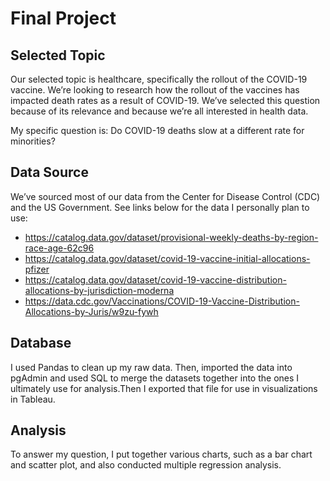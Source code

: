 # Final Project
## Selected Topic
Our selected topic is healthcare, specifically the rollout of the COVID-19 vaccine. We’re looking to research how the rollout of the vaccines has impacted death rates as a result of COVID-19. We’ve selected this question because of its relevance and because we’re all interested in health data.

My specific question is: Do COVID-19 deaths slow at a different rate for minorities? 


## Data Source
We’ve sourced most of our data from the Center for Disease Control (CDC) and the US Government. See links below for the data I personally plan to use:
- https://catalog.data.gov/dataset/provisional-weekly-deaths-by-region-race-age-62c96
- https://catalog.data.gov/dataset/covid-19-vaccine-initial-allocations-pfizer
- https://catalog.data.gov/dataset/covid-19-vaccine-distribution-allocations-by-jurisdiction-moderna
- https://data.cdc.gov/Vaccinations/COVID-19-Vaccine-Distribution-Allocations-by-Juris/w9zu-fywh 

## Database
I used Pandas to clean up my raw data. Then, imported the data into pgAdmin and used SQL to merge the datasets together into the ones I ultimately use for analysis.Then I  exported that file for use in visualizations in Tableau.

## Analysis
To answer my question, I put together various charts, such as a bar chart and scatter plot, and also conducted multiple regression analysis.
